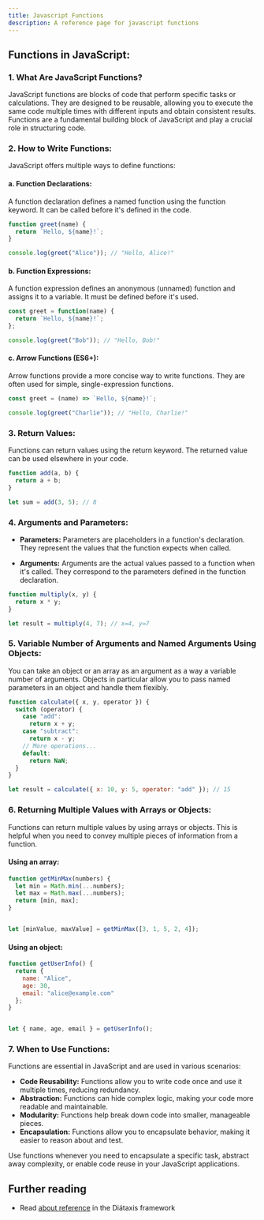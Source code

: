 ```yaml
---
title: Javascript Functions
description: A reference page for javascript functions
---
```


## Functions in JavaScript:
### 1. What Are JavaScript Functions?
JavaScript functions are blocks of code that perform specific tasks or calculations. They are designed to be reusable, allowing you to execute the same code multiple times with different inputs and obtain consistent results. Functions are a fundamental building block of JavaScript and play a crucial role in structuring code.

### 2. How to Write Functions:
JavaScript offers multiple ways to define functions:

#### a. Function Declarations:
A function declaration defines a named function using the function keyword. It can be called before it's defined in the code.

```js
function greet(name) {
  return `Hello, ${name}!`;
}

console.log(greet("Alice")); // "Hello, Alice!"
```

#### b. Function Expressions:
A function expression defines an anonymous (unnamed) function and assigns it to a variable. It must be defined before it's used.

```js
const greet = function(name) {
  return `Hello, ${name}!`;
};

console.log(greet("Bob")); // "Hello, Bob!"
```

#### c. Arrow Functions (ES6+):
Arrow functions provide a more concise way to write functions. They are often used for simple, single-expression functions.

```js
const greet = (name) => `Hello, ${name}!`;

console.log(greet("Charlie")); // "Hello, Charlie!"
```

### 3. Return Values:
Functions can return values using the return keyword. The returned value can be used elsewhere in your code.

```js
function add(a, b) {
  return a + b;
}

let sum = add(3, 5); // 8
```

### 4. Arguments and Parameters:
- **Parameters:** Parameters are placeholders in a function's declaration. They represent the values that the function expects when called.

- **Arguments:** Arguments are the actual values passed to a function when it's called. They correspond to the parameters defined in the function declaration.

```js
function multiply(x, y) {
  return x * y;
}

let result = multiply(4, 7); // x=4, y=7
```

### 5. Variable Number of Arguments and Named Arguments Using Objects:
You can take an object or an array as an argument as a way a variable number of arguments. Objects in particular allow you to pass named parameters in an object and handle them flexibly.

```js
function calculate({ x, y, operator }) {
  switch (operator) {
    case "add":
      return x + y;
    case "subtract":
      return x - y;
    // More operations...
    default:
      return NaN;
  }
}

let result = calculate({ x: 10, y: 5, operator: "add" }); // 15
```

### 6. Returning Multiple Values with Arrays or Objects:
Functions can return multiple values by using arrays or objects. This is helpful when you need to convey multiple pieces of information from a function.

#### Using an array:

```js
function getMinMax(numbers) {
  let min = Math.min(...numbers);
  let max = Math.max(...numbers);
  return [min, max];
}


let [minValue, maxValue] = getMinMax([3, 1, 5, 2, 4]);
```

#### Using an object:

```js
function getUserInfo() {
  return {
    name: "Alice",
    age: 30,
    email: "alice@example.com"
  };
}


let { name, age, email } = getUserInfo();
```

### 7. When to Use Functions:
Functions are essential in JavaScript and are used in various scenarios:

- **Code Reusability:** Functions allow you to write code once and use it multiple times, reducing redundancy.
- **Abstraction:** Functions can hide complex logic, making your code more readable and maintainable.
- **Modularity:** Functions help break down code into smaller, manageable pieces.
- **Encapsulation:** Functions allow you to encapsulate behavior, making it easier to reason about and test.

Use functions whenever you need to encapsulate a specific task, abstract away complexity, or enable code reuse in your JavaScript applications.

## Further reading

- Read [about reference](https://diataxis.fr/reference/) in the Diátaxis framework
